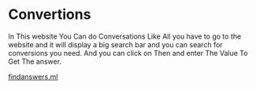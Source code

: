 # Convertions

In This website You Can do Conversations Like All you have to go to the website
and it will display a big search bar and you can search for conversions you need. And you can click on Then and enter The Value To Get The answer.

[findanswers.ml](http://findanswers.ml/)

